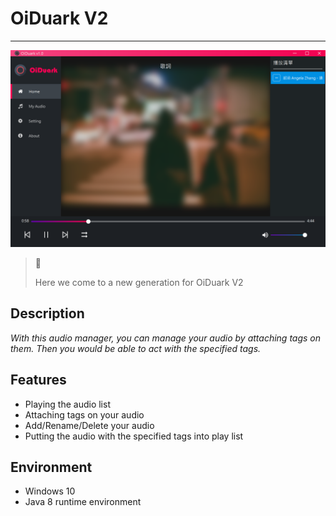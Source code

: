 # OiDuark V2

---

![Screenshot](static/screenshot_v2.png)

> 🎉
>
> Here we come to a new generation for OiDuark V2

## Description
*With this audio manager, you can manage your audio by attaching tags on them. Then you would be able to act with the specified tags.*

## Features
* Playing the audio list
* Attaching tags on your audio
* Add/Rename/Delete your audio
* Putting the audio with the specified tags into play list

## Environment
* Windows 10
* Java 8 runtime environment

